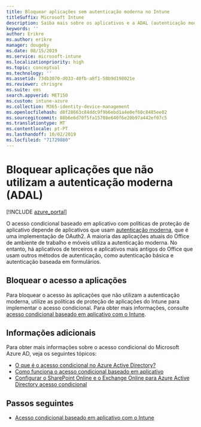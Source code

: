 ```yaml
---
title: Bloquear aplicações sem autenticação moderna no Intune
titleSuffix: Microsoft Intune
description: Saiba mais sobre os aplicativos e a ADAL (autenticação moderna) usando o Microsoft Intune.
keywords: ''
author: Erikre
ms.author: erikre
manager: dougeby
ms.date: 08/15/2019
ms.service: microsoft-intune
ms.localizationpriority: high
ms.topic: conceptual
ms.technology: ''
ms.assetid: 73db3070-d033-40fb-a8f1-58b9d198021e
ms.reviewer: chrisgre
ms.suite: ems
search.appverid: MET150
ms.custom: intune-azure
ms.collection: M365-identity-device-management
ms.openlocfilehash: d8f28663c84ddc9f9b6ebd1a4e0ef60c8485ee02
ms.sourcegitcommit: 88b6e6d70f5fa15708e640f6e20b97a442ef07c5
ms.translationtype: MT
ms.contentlocale: pt-PT
ms.lasthandoff: 10/02/2019
ms.locfileid: "71729880"
---
```

# <a name="block-apps-that-dont-use-modern-authentication-adal"></a>Bloquear aplicações que não utilizam a autenticação moderna (ADAL)

[!INCLUDE [azure_portal](../includes/azure_portal.md)]

O acesso condicional baseado em aplicativo com políticas de proteção de aplicativo depende de aplicativos que usam [autenticação moderna](https://support.office.com/article/Using-Office-365-modern-authentication-with-Office-clients-776c0036-66fd-41cb-8928-5495c0f9168a), que é uma implementação de OAuth2. A maioria das aplicações atuais do Office de ambiente de trabalho e móveis utiliza a autenticação moderna. No entanto, há aplicativos de terceiros e aplicativos mais antigos do Office que usam outros métodos de autenticação, como autenticação básica e autenticação baseada em formulários.

## <a name="block-access-to-apps"></a>Bloquear o acesso a aplicações

Para bloquear o acesso às aplicações que não utilizam a autenticação moderna, utilize as políticas de proteção de aplicações do Intune para implementar o acesso condicional. Para obter mais informações, consulte [acesso condicional baseado em aplicativo com o Intune](app-based-conditional-access-intune.md).

## <a name="additional-information"></a>Informações adicionais

Para obter mais informações sobre o acesso condicional do Microsoft Azure AD, veja os seguintes tópicos:
- [O que é o acesso condicional no Azure Active Directory?](https://docs.microsoft.com/azure/active-directory/conditional-access/overview)
- [Como funciona o acesso condicional baseado em aplicativo](app-based-conditional-access-intune.md#how-app-based-conditional-access-works)
- [Configurar o SharePoint Online e o Exchange Online para Azure Active Directory acesso condicional](https://docs.microsoft.com/azure/active-directory/conditional-access/conditional-access-for-exo-and-spo)

## <a name="next-steps"></a>Passos seguintes

- [Acesso condicional baseado em aplicativo com o Intune](app-based-conditional-access-intune.md)
